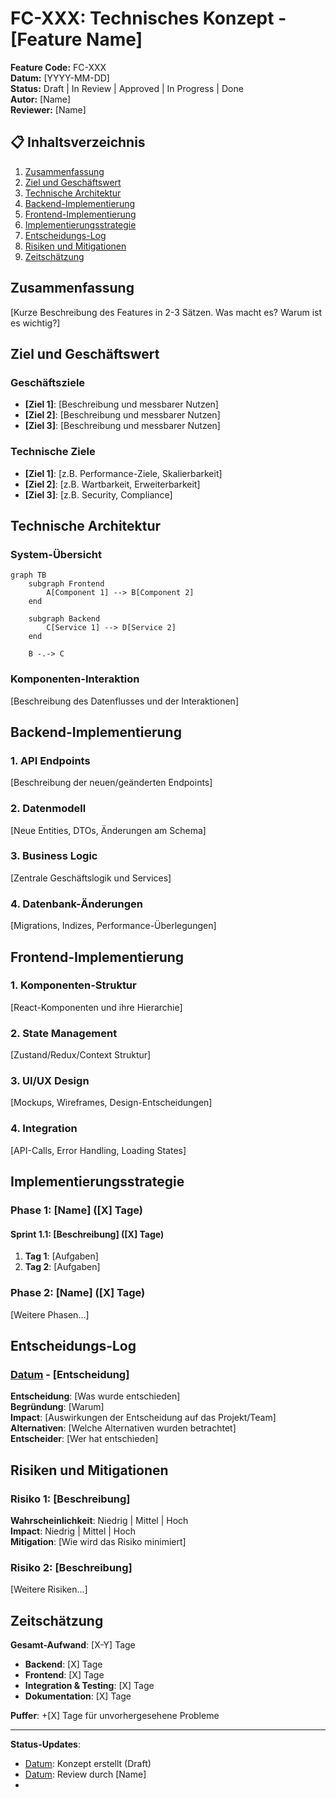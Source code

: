 # FC-XXX: Technisches Konzept - [Feature Name]

**Feature Code:** FC-XXX  
**Datum:** [YYYY-MM-DD]  
**Status:** Draft | In Review | Approved | In Progress | Done  
**Autor:** [Name]  
**Reviewer:** [Name]  

## 📋 Inhaltsverzeichnis

1. [Zusammenfassung](#zusammenfassung)
2. [Ziel und Geschäftswert](#ziel-und-geschäftswert)
3. [Technische Architektur](#technische-architektur)
4. [Backend-Implementierung](#backend-implementierung)
5. [Frontend-Implementierung](#frontend-implementierung)
6. [Implementierungsstrategie](#implementierungsstrategie)
7. [Entscheidungs-Log](#entscheidungs-log)
8. [Risiken und Mitigationen](#risiken-und-mitigationen)
9. [Zeitschätzung](#zeitschätzung)

## Zusammenfassung

[Kurze Beschreibung des Features in 2-3 Sätzen. Was macht es? Warum ist es wichtig?]

## Ziel und Geschäftswert

### Geschäftsziele
- **[Ziel 1]**: [Beschreibung und messbarer Nutzen]
- **[Ziel 2]**: [Beschreibung und messbarer Nutzen]
- **[Ziel 3]**: [Beschreibung und messbarer Nutzen]

### Technische Ziele
- **[Ziel 1]**: [z.B. Performance-Ziele, Skalierbarkeit]
- **[Ziel 2]**: [z.B. Wartbarkeit, Erweiterbarkeit]
- **[Ziel 3]**: [z.B. Security, Compliance]

## Technische Architektur

### System-Übersicht

```mermaid
graph TB
    subgraph Frontend
        A[Component 1] --> B[Component 2]
    end
    
    subgraph Backend
        C[Service 1] --> D[Service 2]
    end
    
    B -.-> C
```

### Komponenten-Interaktion

[Beschreibung des Datenflusses und der Interaktionen]

## Backend-Implementierung

### 1. API Endpoints

[Beschreibung der neuen/geänderten Endpoints]

### 2. Datenmodell

[Neue Entities, DTOs, Änderungen am Schema]

### 3. Business Logic

[Zentrale Geschäftslogik und Services]

### 4. Datenbank-Änderungen

[Migrations, Indizes, Performance-Überlegungen]

## Frontend-Implementierung

### 1. Komponenten-Struktur

[React-Komponenten und ihre Hierarchie]

### 2. State Management

[Zustand/Redux/Context Struktur]

### 3. UI/UX Design

[Mockups, Wireframes, Design-Entscheidungen]

### 4. Integration

[API-Calls, Error Handling, Loading States]

## Implementierungsstrategie

### Phase 1: [Name] ([X] Tage)

#### Sprint 1.1: [Beschreibung] ([X] Tage)
1. **Tag 1**: [Aufgaben]
2. **Tag 2**: [Aufgaben]

### Phase 2: [Name] ([X] Tage)

[Weitere Phasen...]

## Entscheidungs-Log

### [Datum] - [Entscheidung]
**Entscheidung**: [Was wurde entschieden]  
**Begründung**: [Warum]  
**Impact**: [Auswirkungen der Entscheidung auf das Projekt/Team]  
**Alternativen**: [Welche Alternativen wurden betrachtet]  
**Entscheider**: [Wer hat entschieden]

## Risiken und Mitigationen

### Risiko 1: [Beschreibung]
**Wahrscheinlichkeit**: Niedrig | Mittel | Hoch  
**Impact**: Niedrig | Mittel | Hoch  
**Mitigation**: [Wie wird das Risiko minimiert]

### Risiko 2: [Beschreibung]
[Weitere Risiken...]

## Zeitschätzung

**Gesamt-Aufwand**: [X-Y] Tage

- **Backend**: [X] Tage
- **Frontend**: [X] Tage  
- **Integration & Testing**: [X] Tage
- **Dokumentation**: [X] Tage

**Puffer**: +[X] Tage für unvorhergesehene Probleme

---

**Status-Updates**:
- [Datum]: Konzept erstellt (Draft)
- [Datum]: Review durch [Name]
- [Datum]: [Status-Änderung]